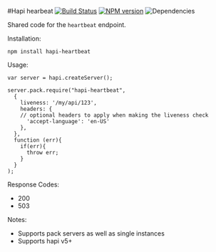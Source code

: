 #Hapi hearbeat
[![Build Status](https://travis-ci.org/opentable/hapi-heartbeat.png?branch=master)](https://travis-ci.org/opentable/hapi-heartbeat) [![NPM version](https://badge.fury.io/js/hapi-heartbeat.png)](http://badge.fury.io/js/hapi-heartbeat) ![Dependencies](https://david-dm.org/opentable/hapi-heartbeat.png)

Shared code for the `heartbeat` endpoint. 


Installation:

```npm install hapi-heartbeat```

Usage:

```
var server = hapi.createServer();

server.pack.require("hapi-heartbeat",
  {
    liveness: '/my/api/123',
    headers: {
    // optional headers to apply when making the liveness check
      'accept-language': 'en-US'
    },
  },
  function (err){
    if(err){
      throw err;
    }
  }
);
```

Response Codes:
- 200
- 503

Notes:

- Supports pack servers as well as single instances
- Supports hapi v5+
